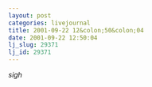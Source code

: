 ```yaml
---
layout: post
categories: livejournal
title: 2001-09-22 12&colon;50&colon;04
date: 2001-09-22 12:50:04
lj_slug: 29371
lj_id: 29371
---
```

*sigh*
